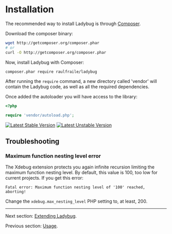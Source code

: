 # Installation

The recommended way to install Ladybug is through [Composer](http://packagist.org/about-composer). 

Download the composer binary:

``` bash
wget http://getcomposer.org/composer.phar
# or
curl -O http://getcomposer.org/composer.phar
```

Now, install Ladybug with Composer:

``` bash
composer.phar require raulfraile/ladybug
```

After running the `require` command, a new directory called 'vendor' will contain the Ladybug code, as well as all
the required dependencies.

Once added the autoloader you will have access to the library:

``` php
<?php

require 'vendor/autoload.php';
```

[![Latest Stable Version](https://poser.pugx.org/raulfraile/ladybug/v/stable.png)](https://packagist.org/packages/raulfraile/ladybug)
[![Latest Unstable Version](https://poser.pugx.org/raulfraile/ladybug/v/unstable.png)](https://packagist.org/packages/raulfraile/ladybug)

## Troubleshooting

### Maximum function nesting level error

The Xdebug extension protects you again infinite recursion limiting the maximum function nesting level. By default,
this value is 100, too low for current projects. If you get this error:

`Fatal error: Maximum function nesting level of '100' reached, aborting!`

Change the `xdebug.max_nesting_level` PHP setting to, at least, 200.

***

Next section: [Extending Ladybug](https://github.com/raulfraile/ladybug/blob/master/doc/extending.md).

Previous section: [Usage](https://github.com/raulfraile/ladybug/blob/master/doc/usage.md).

